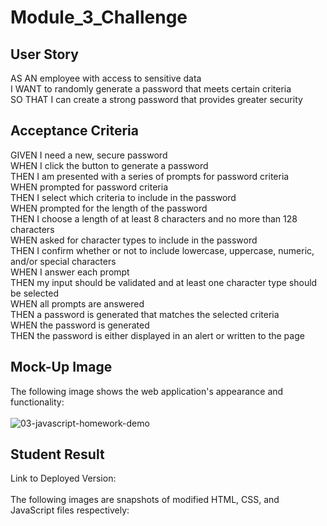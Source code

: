 # Module_3_Challenge

## User Story
AS AN employee with access to sensitive data\
I WANT to randomly generate a password that meets certain criteria\
SO THAT I can create a strong password that provides greater security

## Acceptance Criteria
GIVEN I need a new, secure password\
WHEN I click the button to generate a password\
THEN I am presented with a series of prompts for password criteria\
WHEN prompted for password criteria\
THEN I select which criteria to include in the password\
WHEN prompted for the length of the password\
THEN I choose a length of at least 8 characters and no more than 128 characters\
WHEN asked for character types to include in the password\
THEN I confirm whether or not to include lowercase, uppercase, numeric, and/or special characters\
WHEN I answer each prompt\
THEN my input should be validated and at least one character type should be selected\
WHEN all prompts are answered\
THEN a password is generated that matches the selected criteria\
WHEN the password is generated\
THEN the password is either displayed in an alert or written to the page

## Mock-Up Image
The following image shows the web application's appearance and functionality:<br><br>
![03-javascript-homework-demo](https://github.com/nava003/Module_3_Challenge/assets/32070635/88f6fafa-e697-43b0-b44c-ed6715eea54d)

## Student Result
Link to Deployed Version: <br><br>
The following images are snapshots of modified HTML, CSS, and JavaScript files respectively:<br><br>
